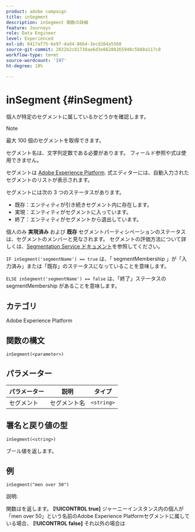 ```yaml
---
product: adobe campaign
title: inSegment
description: inSegment 関数の詳細
feature: Journeys
role: Data Engineer
level: Experienced
exl-id: 8417af75-6e97-4ad4-86b4-3ecd264a5560
source-git-commit: 2022b2c81738ae6d3e66280265948c5b88a117c8
workflow-type: tm+mt
source-wordcount: '197'
ht-degree: 18%

---
```


# inSegment {#inSegment}

個人が特定のセグメントに属しているかどうかを確認します。

>[!NOTE]
>
>最大 100 個のセグメントを取得できます。

セグメント名は、文字列定数である必要があります。 フィールド参照や式は使用できません。

セグメントは [Adobe Experience Platform](https://platform.adobe.com/segment/overview). 式エディターには、自動入力されたセグメントのリストが表示されます。

セグメントには次の 3 つのステータスがあります。

* 既存：エンティティが引き続きセグメント内に存在します。
* 実現：エンティティがセグメントに入っています。
* 終了：エンティティがセグメントから退出しています。

個人のみ **実現済み** および **既存** セグメントパーティシペーションのステータスは、セグメントのメンバーと見なされます。 セグメントの評価方法について詳しくは、[Segmentation Service ドキュメント](https://experienceleague.adobe.com/docs/experience-platform/segmentation/tutorials/evaluate-a-segment.html?lang=ja#interpret-segment-results)を参照してください。

`IF inSegment('segmentName') == true` は、「 segmentMembership 」が「入力済み」または「既存」のステータスになっていることを意味します。

`ELSE inSegment('segmentName') == false` は、「終了」ステータスの segmentMembership があることを意味します。

## カテゴリ

Adobe Experience Platform

## 関数の構文

`inSegment(<parameter>)`

## パラメーター

| パラメーター | 説明 | タイプ |
|--- |--- |--- |
| セグメント | セグメント名 | `<string>` |

## 署名と戻り値の型

`inSegment(<string>)`

ブール値を返します。

## 例

`inSegment("men over 50")`

説明:

関数はを返します。 **[!UICONTROL true]** ジャーニーインスタンス内の個人が「men over 50」という名前のAdobe Experience Platformセグメントに属している場合、 **[!UICONTROL false]** それ以外の場合は
